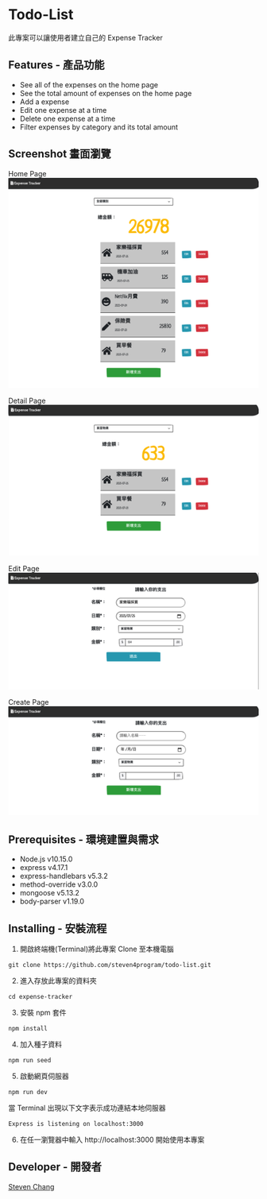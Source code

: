 # Todo-List

此專案可以讓使用者建立自己的 Expense Tracker

## Features - 產品功能

- See all of the expenses on the home page
- See the total amount of expenses on the home page
- Add a expense
- Edit one expense at a time
- Delete one expense at a time
- Filter expenses by category and its total amount

## Screenshot 畫面瀏覽

Home Page
![image](https://github.com/steven4program/expense-tracker/blob/master/screenshot/expense-tracker.png?raw=true)

Detail Page
![image](https://github.com/steven4program/expense-tracker/blob/master/screenshot/filter.png?raw=true)

Edit Page
![image](https://github.com/steven4program/expense-tracker/blob/master/screenshot/edit.png?raw=true)

Create Page
![image](https://github.com/steven4program/expense-tracker/blob/master/screenshot/create.png?raw=true)

## Prerequisites - 環境建置與需求

- Node.js v10.15.0
- express v4.17.1
- express-handlebars v5.3.2
- method-override v3.0.0
- mongoose v5.13.2
- body-parser v1.19.0

## Installing - 安裝流程

1. 開啟終端機(Terminal)將此專案 Clone 至本機電腦

```
git clone https://github.com/steven4program/todo-list.git
```

2. 進入存放此專案的資料夾

```
cd expense-tracker
```

3. 安裝 npm 套件

```
npm install
```

4. 加入種子資料

```
npm run seed
```

5. 啟動網頁伺服器

```
npm run dev
```

當 Terminal 出現以下文字表示成功連結本地伺服器

```
Express is listening on localhost:3000
```

6. 在任一瀏覽器中輸入 http://localhost:3000 開始使用本專案

## Developer - 開發者

[Steven Chang](https://github.com/steven4program)
